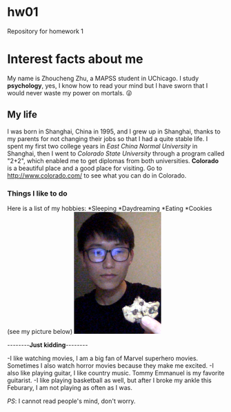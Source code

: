 # hw01
Repository for homework 1

# Interest facts about me

My name is Zhoucheng Zhu, a MAPSS student in UChicago. I study **psychology**, yes, I know how to read your mind but I have sworn that I would never waste my power on mortals. :stuck_out_tongue_winking_eye:

## My life

I was born in Shanghai, China in 1995, and I grew up in Shanghai, thanks to my parents for not changing their jobs so that I had a quite stable life. I spent my first two college years in *East China Normal University* in Shanghai, then I went to *Colorado State University* through a program called "2+2", which enabled me to get diplomas from both universities. **Colorado** is a beautiful place and a good place for visiting. Go to http://www.colorado.com/ to see what you can do in Colorado.

### Things I like to do

Here is a list of my hobbies:
*Sleeping
*Daydreaming
*Eating
  *Cookies (see my picture below)
  ![image](https://github.com/zczhu1995/myrepo/blob/master/WTH%3F.png?raw=true)
  
--------**Just kidding**--------

-I like watching movies, I am a big fan of Marvel superhero movies. Sometimes I also watch horror movies because they make me excited. 
-I also like playing guitar, I like country music. Tommy Emmanuel is my favorite guitarist. 
-I like playing basketball as well, but after I broke my ankle this Feburary, I am not playing as often as I was.


*PS*: I cannot read people's mind, don't worry. 
